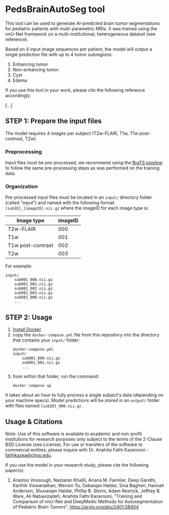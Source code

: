 # PedsBrainAutoSeg tool

This tool can be used to generate AI-predicted brain tumor segmentations for pediatric patients with multi-parametric MRIs. It was trained using the nnU-Net framework on a multi-institutional, heterogeneous dataset (see reference).

Based on 4 input image sequences per patient, the model will output a single prediction file with up to 4 tumor subregions:
1. Enhancing tumor
2. Non-enhancing tumor
3. Cyst
4. Edema

If you use this tool in your work, please cite the following reference accordingly:

[...]

## STEP 1: Prepare the input files

The model requires 4 images per subject (T2w-FLAIR, T1w, T1w post-contrast, T2w).

### Preprocessing

Input files must be pre-processed, we recommend using the [BraTS pipeline](https://cbica.github.io/CaPTk/preprocessing_brats.html) to follow the same pre-processing steps as was performed on the training data.

### Organization

Pre-processed input files must be located in an `input/` directory folder (called "input") and named with the following format: `[subID]_[imageID].nii.gz` where the imageID for each image type is:

| Image type      | imageID |
| ----------- | ----------- |
| T2w-FLAIR      | 000       |
| T1w   | 001        |
| T1w post-contrast   | 002        |
| T2w   | 003        |



For example:
```
input/
    sub001_000.nii.gz
    sub001_001.nii.gz
    sub001_002.nii.gz
    sub001_003.nii.gz
    sub002_000.nii.gz
    ...
```


## STEP 2: Usage

1. [Install Docker](https://docs.docker.com/engine/install/)
2. copy the `docker-compose.yml` file from this repository into the directory that contains your `input/` folder:
    ```
    docker-compose.yml
    input/
        sub001_000.nii.gz
        sub001_001.nii.gz
        ...
    ```
3. from within that folder, run the command:
    ```
    docker compose up
    ```

It takes about an hour to fully process a single subject's data (depending on your machine specs). Model predictions will be stored in an `output/` folder with files named `[subID]_000.nii.gz` .


## Usage & Citations
Note: Use of this software is available to academic and non-profit institutions for research purposes only subject to the terms of the 2-Clause BSD License (see License). For use or transfers of the software to commercial entities, please inquire with Dr. Anahita Fathi Kazerooni - fathikazea@chop.edu. 

If you use the model in your research study, please cite the following paper(s):
1. Arastoo Vossough, Nastaran Khalili, Ariana M. Familiar, Deep Gandhi, Karthik Viswanathan, Wenxin Tu, Debanjan Haldar, Sina Bagheri, Hannah Anderson, Shuvanjan Haldar, Phillip B. Storm, Adam Resnick, Jeffrey B. Ware, Ali Nabavizadeh, Anahita Fathi Kazerooni, "Training and Comparison of nnU-Net and DeepMedic Methods for Autosegmentation of Pediatric Brain Tumors", https://arxiv.org/abs/2401.08404

